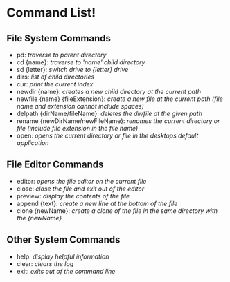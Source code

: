 # Command List!

## **File System Commands**
- pd: *traverse to parent directory*
- cd {name}: *traverse to 'name' child directory*
- sd {letter}: *switch drive to {letter} drive*
- dirs: *list of child directories*
- cur: *print the current index*
- newdir {name}: *creates a new child directory at the current path*
- newfile {name} {fileExtension}: *create a new file at the current path (file name and extension cannot include spaces)*
- delpath {dirName/fileName}: *deletes the dir/file at the given path*
- rename {newDirName/newFileName}: *renames the current directory or file (include file extension in the file name)*
- open: *opens the current directory or file in the desktops default application*


## **File Editor Commands**
- editor: *opens the file editor on the current file*
- close: *close the file and exit out of the editor*
- preview: *display the contents of the file*
- append {text}: *create a new line at the bottom of the file*
- clone {newName}: *create a clone of the file in the same directory with the {newName}*

## **Other System Commands**
- help: *display helpful information*
- clear: *clears the log*
- exit: *exits out of the command line*
